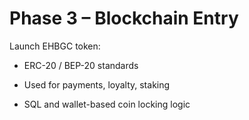 # Phase 3 – Blockchain Entry

Launch EHBGC token:

- ERC-20 / BEP-20 standards

- Used for payments, loyalty, staking

- SQL and wallet-based coin locking logic
